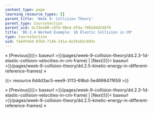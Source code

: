 ```yaml
---
content_type: page
learning_resource_types: []
parent_title: 'Week 9: Collision Theory'
parent_type: CourseSection
parent_uid: bc33ee80-c8fd-90e4-dfda-7092ddd24879
title: 'DD.2.4 Worked Example: 1D Elastic Collision in CM'
type: CourseSection
uid: fa64fe64-87b4-7146-141a-6e35eb5cb93c
---
```


« [Previous]({{< baseurl >}}/pages/week-9-collision-theory/dd.2.3-1d-elastic-collision-velocities-in-cm-frame) | [Next]({{< baseurl >}}/pages/week-9-collision-theory/dd.2.5-kinetic-energy-in-different-reference-frames) »

{{< resource 6d4d3ac5-eee9-3113-69bd-5e469847f659 >}}

« [Previous]({{< baseurl >}}/pages/week-9-collision-theory/dd.2.3-1d-elastic-collision-velocities-in-cm-frame) | [Next]({{< baseurl >}}/pages/week-9-collision-theory/dd.2.5-kinetic-energy-in-different-reference-frames) »